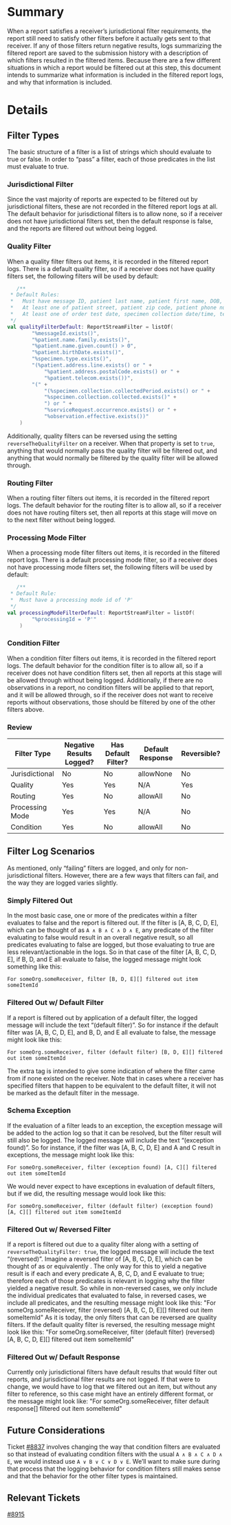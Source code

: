 # Summary

When a report satisfies a receiver’s jurisdictional filter requirements, the report still need to satisfy other filters
before it actually gets sent to that receiver. If any of those filters return negative results, logs summarizing the
filtered report are saved to the submission history with a description of which filters resulted in the filtered items.
Because there are a few different situations in which a report would be filtered out at this step, this document intends
to summarize what information is included in the filtered report logs, and why that information is included.

# Details

## Filter Types

The basic structure of a filter is a list of strings which should evaluate to true or false. In order to “pass” a
filter, each of those predicates in the list must evaluate to true.

### Jurisdictional Filter

Since the vast majority of reports are expected to be filtered out by jurisdictional filters, these are not recorded in
the filtered report logs at all. The default behavior for jurisdictional filters is to allow none, so if a receiver does
not have jurisdictional filters set, then the default response is false, and the reports are filtered out without being
logged.

### Quality Filter

When a quality filter filters out items, it is recorded in the filtered report logs. There is a default quality filter,
so if a receiver does not have quality filters set, the following filters will be used by default:

```kotlin
   /**
 * Default Rules:
 *   Must have message ID, patient last name, patient first name, DOB, specimen type
 *   At least one of patient street, patient zip code, patient phone number, patient email
 *   At least one of order test date, specimen collection date/time, test result date
 */
val qualityFilterDefault: ReportStreamFilter = listOf(
        "%messageId.exists()",
        "%patient.name.family.exists()",
        "%patient.name.given.count() > 0",
        "%patient.birthDate.exists()",
        "%specimen.type.exists()",
        "(%patient.address.line.exists() or " +
            "%patient.address.postalCode.exists() or " +
            "%patient.telecom.exists())",
        "(" +
            "(%specimen.collection.collectedPeriod.exists() or " +
            "%specimen.collection.collected.exists()" +
            ") or " +
            "%serviceRequest.occurrence.exists() or " +
            "%observation.effective.exists())"
    )
```

Additionally, quality filters can be reversed using the setting `reverseTheQualityFilter` on a receiver. When that
property is set to `true`, anything that would normally pass the quality filter will be filtered out, and anything that
would normally be filtered by the quality filter will be allowed through.

### Routing Filter

When a routing filter filters out items, it is recorded in the filtered report logs. The default behavior for the
routing filter is to allow all, so if a receiver does not have routing filters set, then all reports at this stage will
move on to the next filter without being logged.

### Processing Mode Filter

When a processing mode filter filters out items, it is recorded in the filtered report logs. There is a default
processing mode filter, so if a receiver does not have processing mode filters set, the following filters will be used
by default:

```kotlin
   /**
 * Default Rule:
 *  Must have a processing mode id of 'P'
 */
val processingModeFilterDefault: ReportStreamFilter = listOf(
        "%processingId = 'P'"
    )
```

### Condition Filter

When a condition filter filters out items, it is recorded in the filtered report logs. The default behavior for the
condition filter is to allow all, so if a receiver does not have condition filters set, then all reports at this stage
will be allowed through without being logged. Additionally, if there are no observations in a report, no condition
filters will be applied to that report, and it will be allowed through, so if the receiver does not want to receive
reports without observations, those should be filtered by one of the other filters above.

### Review

| Filter Type     | Negative Results Logged? | Has Default Filter? | Default Response | Reversible? |
|-----------------|--------------------------|---------------------|------------------|-------------|
| Jurisdictional  | No                       | No                  | allowNone        | No          |
| Quality         | Yes                      | Yes                 | N/A              | Yes         |
| Routing         | Yes                      | No                  | allowAll         | No          |
| Processing Mode | Yes                      | Yes                 | N/A              | No          |
| Condition       | Yes                      | No                  | allowAll         | No          |

## Filter Log Scenarios

As mentioned, only “failing” filters are logged, and only for non-jurisdictional filters. However, there are a few ways
that filters can fail, and the way they are logged varies slightly.

### Simply Filtered Out

In the most basic case, one or more of the predicates within a filter evaluates to false and the report is filtered out.
If the filter is [A, B, C, D, E], which can be thought of as `A ∧ B ∧ C ∧ D ∧ E`, any predicate of the filter
evaluating to false would result in an overall negative result, so all predicates evaluating to false are logged, but
those evaluating to true are less relevant/actionable in the logs. So in that case of the filter [A, B, C, D, E], if B,
D, and E all evaluate to false, the logged message might look something like this:

`For someOrg.someReceiver, filter [B, D, E][] filtered out item someItemId`

### Filtered Out w/ Default Filter

If a report is filtered out by application of a default filter, the logged message will include the text “(default
filter)”. So for instance if the default filter was [A, B, C, D, E], and B, D, and E all evaluate to false, the message
might look like this:

`For someOrg.someReceiver, filter (default filter) [B, D, E][] filtered out item someItemId`

The extra tag is intended to give some indication of where the filter came from if none existed on the receiver. Note
that in cases where a receiver has specified filters that happen to be equivalent to the default filter, it will not be
marked as the default filter in the message.

### Schema Exception

If the evaluation of a filter leads to an exception, the exception message will be added to the action log so that it
can be resolved, but the filter result will still also be logged. The logged message will include the text “(exception
found)”. So for instance, if the filter was [A, B, C, D, E] and A and C result in exceptions, the message might look
like this:

`For someOrg.someReceiver, filter (exception found) [A, C][] filtered out item someItemId`

We would never expect to have exceptions in evaluation of default filters, but if we did, the resulting message would
look like this:

`For someOrg.someReceiver, filter (default filter) (exception found) [A, C][] filtered out item someItemId`

### Filtered Out w/ Reversed Filter

If a report is filtered out due to a quality filter along with a setting of `reverseTheQualityFilter: true`, the logged
message will include the text “(reversed)”. Imagine a reversed filter of [A, B, C, D, E], which can be thought of as or
equivalently . The only way for this to yield a negative result is if each and every predicate A, B, C, D, and E
evaluate to true; therefore each of those predicates is relevant in logging why the filter yielded a negative result. So
while in non-reversed cases, we only include the individual predicates that evaluated to false, in reversed cases, we
include all predicates, and the resulting message might look like this:
"For someOrg.someReceiver, filter (reversed) [A, B, C, D, E][] filtered out item someItemId"
As it is today, the only filters that can be reversed are quality filters. If the default quality filter is reversed,
the resulting message might look like this:
"For someOrg.someReceiver, filter (default filter) (reversed) [A, B, C, D, E][] filtered out item someItemId"

### Filtered Out w/ Default Response

Currently only jurisdictional filters have default results that would filter out reports, and jurisdictional filter
results are not logged. If that were to change, we would have to log that we filtered out an item, but without any
filter to reference, so this case might have an entirely different format, or the message might look like:
"For someOrg.someReceiver, filter default response[] filtered out item someItemId"

## Future Considerations

Ticket [#8837](https://github.com/CDCgov/prime-reportstream/issues/8837)
involves changing the way that condition filters are evaluated so that instead of evaluating condition
filters with the usual `A ∧ B ∧ C ∧ D ∧ E`, we would instead use `A ∨ B ∨ C ∨ D ∨ E`. We’ll want to make sure during
that process that the logging behavior for condition filters still makes sense and that the behavior for the other
filter types is maintained.

## Relevant Tickets

[#8915](https://github.com/CDCgov/prime-reportstream/issues/8915)

